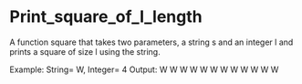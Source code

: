 # Print_square_of_l_length
 A function square that takes two parameters, a string s and an integer l and prints a square of size l using the string. 

Example: String= W, Integer= 4
Output:
W W W W
W W W W 
W W W W
